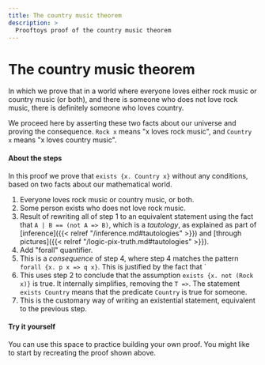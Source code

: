 ```yaml
---
title: The country music theorem
description: >
  Prooftoys proof of the country music theorem
---
```


# The country music theorem

In which we prove that in a world where everyone loves either rock
music or country music (or both), and there is someone who does not
love rock music, there is definitely someone who loves country.

We proceed here by asserting these two facts about our universe and
proving the consequence.  `Rock x` means "x loves rock music", and
`Country x` means "x loves country music".

<div class="proof-display mb-4" data-steps='
(steps
(1 assert (t ((Rock x) | (Country x))))
(2 assert (t (exists {x. (not (Rock x))})))
(3 rewrite (s 1) (path "/main") (t ((A | B) == ((not A) => B))))
(4 toForall0 (s 3) "x")
(5 forwardChain (s 4) (t ((forall {x. ((p x) => (q x))}) => ((exists p) => (exists q)))))
(6 rewriteFrom (s 5) (path "/left") (s 2))
(7 rewrite (s 6) (path "/main/arg") (t (p = {x. (p x)})))
)'></div>

#### About the steps

In this proof we prove that `exists {x. Country x}` without any
conditions, based on two facts about our mathematical world.

1. Everyone loves rock music or country music, or both.
1. Some person exists who does not love rock music.
1. Result of rewriting all of step 1 to an equivalent statement using
   the fact that `A | B == (not A => B)`, which is a *tautology*, as
   explained as part of [inference]({{< relref
   "/inference.md#tautologies" >}}) and [through pictures]({{< relref
   "/logic-pix-truth.md#tautologies" >}}).
1. Add "forall" quantifier.
1. This is a _consequence_ of step 4, where step 4 matches the pattern
   `forall {x. p x => q x}`.  This is justified by the fact that
   `
1. This uses step 2 to conclude that the assumption 
   `exists {x. not (Rock x)}` is true.  It internally simplifies,
   removing the `T =>`.  The statement `exists Country` means that
   the predicate `Country` is true for someone.
1. This is the customary way of writing an existential statement,
   equivalent to the previous step.

#### Try it yourself

You can use this space to practice building your own proof.  You might
like to start by recreating the proof shown above.

<div class="proof-editor mb-4"></div>

